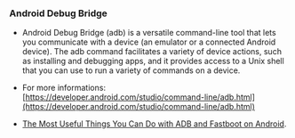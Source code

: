### Android Debug Bridge

  * Android Debug Bridge (adb) is a versatile command-line tool that lets you communicate with a device 
  (an emulator or a connected Android device). The adb command facilitates a variety of device actions, 
  such as installing and debugging apps, and it provides access to a Unix shell that you can use to run a variety of commands on a device.
  
  * For more informations: [https://developer.android.com/studio/command-line/adb.html](https://developer.android.com/studio/command-line/adb.html)
  
  * [The Most Useful Things You Can Do with ADB and Fastboot on Android](http://lifehacker.com/the-most-useful-things-you-can-do-with-adb-and-fastboot-1590337225).
  
  
  
  
